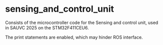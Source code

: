 # sensing_and_control_unit
Consists of the microcontroller code for the Sensing and control unit, used in SAUVC 2025 on the STM32F411CEU6.


The print statements are enabled, which may hinder ROS interface. 
